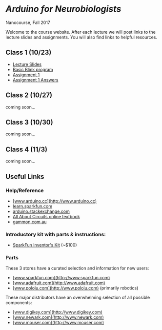 # *Arduino for Neurobiologists*
Nanocourse, Fall 2017

Welcome to the course website. After each lecture we will post links to the lecture slides and assignments. You will also find links to helpful resources.

## Class 1 (10/23)
- [Lecture Slides](https://www.dropbox.com/s/mg4mu2ykffqukdh/Arduino%20Nanocourse%20Day%201%20-%20Fall%202017.pdf?dl=0)
- [Basic Blink program](https://www.dropbox.com/s/qhb1f8ul2ip6n0w/Basic_Blink.ino?dl=0)
- [Assignment 1](https://www.dropbox.com/s/f3vum9ix56zgln0/Nanocourse%20Project%20Day%201.pdf?dl=0)
- [Assignment 1 Answers](https://www.dropbox.com/s/5fbn25b251v6mhh/Assignment%201%20Answers.zip?dl=0)

## Class 2 (10/27)
coming soon...
## Class 3 (10/30)
coming soon...
## Class 4 (11/3)
coming soon...

## Useful Links


### Help/Reference
- [www.arduino.cc](http://www.arduino.cc)
- [learn.sparkfun.com](http://learn.sparkfun.com)
- [arduino.stackexchange.com](http://arduino.stackexchange.com/)
- [All About Circuits online textbook](http://www.allaboutcircuits.com/textbook)
- [gammon.com.au](http://gammon.com.au/forum/bbshowpost.php?bbtopic_id=123)

### Introductory kit with parts & instructions:
- [SparkFun Inventor's Kit](http://www.sparkfun.com/products/14189) \(~$100\)

### Parts
These 3 stores have a curated selection and information for new users:
- [www.sparkfun.com](http://www.sparkfun.com)
- [www.adafruit.com](http://www.adafruit.com)
- [www.pololu.com](http://www.pololu.com)  \(primarily robotics\)

These major distributors have an overwhelming selection of all possible components:
- [www.digikey.com](http://www.digikey.com)
- [www.newark.com](http://www.newark.com)
- [www.mouser.com](http://www.mouser.com)
